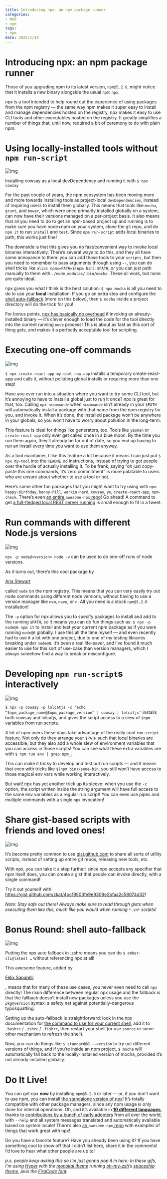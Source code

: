 ```yaml
---
title: Introducing npx- an npm package runner
categories:
- Web
- npm 
tags:
- npm
date: 2022/1/19
---
```




# Introducing npx: an npm package runner

Those of you upgrading npm to its latest version, `npm@5.2.0`, might notice that it installs a new binary alongside the usual `npm`: `npx`.

npx is a tool intended to help round out the experience of using packages from the npm registry — the same way npm makes it super easy to install and manage dependencies hosted on the registry, npx makes it easy to use CLI tools and other executables hosted on the registry. It greatly simplifies a number of things that, until now, required a bit of ceremony to do with plain npm:

# Using locally-installed tools without `npm run-script`

![img](https://miro.medium.com/max/986/1*A4HJT1FHQA_1_z3aMBc5mg.gif)

Installing cowsay as a local devDependency and running it with `$ npx cowsay`

For the past couple of years, the npm ecosystem has been moving more and more towards installing tools as project-local `devDependencies`, instead of requiring users to install them globally. This means that tools like `mocha`, `grunt`, and `bower`, which were once primarily installed globally on a system, can now have their versions managed on a per-project basis. It also means that all you need to do to get an npm-based project up and running is to make sure you have node+npm on your system, clone the git repo, and do `npm it` to run `install` and `test`. Since `npm run-script` adds local binaries to path, this works just fine!

The downside is that this gives you no fast/convenient way to invoke local binaries interactively. There’s several ways to do this, and they all have some annoyance to them: you can add those tools to your `scripts`, but then you need to remember to pass arguments through using `--`, you can do shell tricks like `alias npmx=PATH=$(npm bin):$PATH`, or you can just path manually to them with `./node_modules/.bin/mocha`. These all work, but none are quite ideal.

npx gives you what I think is the best solution: `$ npx mocha` is all you need to do to use your **local** installation. If you go an extra step and configure the [shell auto-fallback](https://www.npmjs.com/package/npx#shell-auto-fallback) (more on this below), then `$ mocha` inside a project directory will do the trick for you!

For bonus points, [npx has basically no overhead](https://twitter.com/maybekatz/status/877444832494596096) if invoking an already-installed binary — it’s clever enough to load the code for the tool directly into the current running `node` process! This is about as fast as this sort of thing gets, and makes it a perfectly acceptable tool for scripting.

# Executing one-off commands

![img](https://miro.medium.com/max/986/1*OlIRsvVO5aK7ja9HmwXz_Q.gif)

`$ npx create-react-app my-cool-new-app` installs a temporary create-react-app and calls it, without polluting global installs or requiring more than one step!

Have you ever run into a situation where you want to try some CLI tool, but it’s annoying to have to install a global just to run it once? npx is great for that, too. Calling `npx <command>` when `<command>` isn’t already in your `$PATH` will automatically install a package with that name from the npm registry for you, and invoke it. When it’s done, the installed package won’t be anywhere in your globals, so you won’t have to worry about pollution in the long-term.

This feature is ideal for things like generators, too. Tools like `yeoman` or `create-react-app` only ever get called once in a blue moon. By the time you run them again, they’ll already be far out of date, so you end up having to run an install every time you want to use them anyway.

As a tool maintainer, I like this feature a lot because it means I can just put `$ npx my-tool` into the `README.md` instructions, instead of trying to get people over the hurdle of actually installing it. To be frank, saying “oh just copy-paste this one commands, it’s zero commitment” is more palatable to users who are unsure about whether to use a tool or not.

Here’s some other fun packages that you might want to try using with `npx`: `happy-birthday`, `benny-hill`, `workin-hard`, `cowsay`, `yo`, `create-react-app`, `npm-check`. There’s even [an entire ](https://github.com/js-n/awesome-npx)`awesome-npx`[ repo](https://github.com/js-n/awesome-npx)! Go ahead! A command to get [a full-fledged local REST server running](https://twitter.com/maybekatz/status/878926190064668672) is small enough to fit in a tweet.

# Run commands with different Node.js versions

![img](https://miro.medium.com/max/920/1*lHJMhf7XzoLq9tuwNTuuhg.png)

`npx -p node@<version> node -v` can be used to do one-off runs of node versions.

As it turns out, there’s this cool package by 

[Aria Stewart](https://medium.com/u/ced8d0ef47c?source=post_page-----55f7d4bd282b-----------------------------------)

 called `node` on the npm registry. This means that you can very easily try out node commands using different node versions, without having to use a version manager like `nvm`, `nave`, or `n`. All you need is a stock `npm@5.2.0` installation!



The `-p` option for npx allows you to specify packages to install and add to the running `$PATH`, so it means you can do fun things such as: `$ npx -p node@6 npm it` to install and test your current npm package as if you were running `node@6` globally. I use this all the time myself — and even recently had to use it a lot with one project, due to one of my testing libraries breaking under `node@8`. It’s been a real life-saver, and I’ve found it much easier to use for this sort of use-case than version managers, which I always somehow find a way to break or misconfigure.

# Developing `npm run-script`s interactively

![img](https://miro.medium.com/max/972/1*JqCC1irC-XxXAWiThpOUiw.gif)

`$ npx -p cowsay -p lolcatjs -c ‘echo “$npm_package_name@$npm_package_version” | cowsay | lolcatjs’` installs both cowsay and lolcatjs, and gives the script access to a slew of `$npm_` variables from run scripts.

A lot of npm users these days take advantage of the really cool `run-script`[ feature](https://docs.npmjs.com/misc/scripts). Not only do they arrange your `$PATH` such that local binaries are accessible, but they also add a whole slew of environment variables that you can access in those scripts! You can see what these extra variables are with `$ npm run env | grep npm_`.

This can make it tricky to develop and test out run scripts — and it means that even with tricks like `$(npm bin)/some-bin`, you still won’t have access to those magical env vars while working interactively.

But wait! npx has yet another trick up its sleeve: when you use the `-c` option, the script written inside the string argument will have full access to the same env variables as a regular run script! You can even use pipes and multiple commands with a single `npx` invocation!

# Share gist-based scripts with friends and loved ones!

![img](https://miro.medium.com/max/978/1*Hdk5w080acQjABK3CQWh4Q.gif)

It’s become pretty common to use [gist.github.com](https://gist.github.com/) to share all sorts of utility scripts, instead of setting up entire git repos, releasing new tools, etc.

With npx, you can take it a step further: since npx accepts any specifier that npm itself does, you can create a gist that people can invoke directly, with a single command!

Try it out yourself with https://gist.github.com/zkat/4bc19503fe9e9309e2bfaa2c58074d32!

*Note: Stay safe out there! Always make sure to read through gists when executing them like this, much like you would when running* `*.sh*` *scripts!*

# Bonus Round: shell auto-fallback

![img](https://miro.medium.com/max/1000/1*MXY3EyWrnjdrv6gjDLgznw.png)

Putting the npx auto fallback in .zshrc means you can do `$ ember-cli@latest …` without referencing npx at all!

This awesome feature, added by 

[Félix Saparelli](https://medium.com/u/511c5e24334e?source=post_page-----55f7d4bd282b-----------------------------------)

, means that for many of these use cases, you never even need to call `npx` directly! The main difference between regular npx usage and the fallback is that the fallback doesn’t install new packages unless you use the `pkg@version` syntax: a safety net against potentially-dangerous typosquatting.



Setting up the auto-fallback is straightforward: look in the npx documentation for [the command to use for your current shell](https://www.npmjs.com/package/npx#for-bash), add it to `.bashrc` / `.zshrc` / `.fishrc`, then restart your shell (or use `source` or some other mechanism to refresh the shell).

Now, you can do things like `$ standard@8 --version` to try out different versions of things, and if you’re inside an npm project, `$ mocha` will automatically fall back to the locally-installed version of mocha, provided it’s not already installed globally.

# Do It Live!

You can get npx **now** by installing `npm@5.2.0` or later — or, if you don’t want to use npm, you can install [the standalone version of npx](https://npm.im/npx)! It’s totally compatible with other package managers, since any npm usage is only done for internal operations. Oh, and it’s available in [**10 different languages**](https://github.com/zkat/npx/tree/latest/locales), thanks to [contributions by a bunch of early adopters](https://github.com/zkat/npx/pulls?q=is%3Apr+is%3Aclosed+label%3Ai18n) from all over the world, with `--help` and all system messages translated and automatically available based on system locale! There’s also [an ](https://github.com/js-n/awesome-npx)`awesome-npx`[ repo](https://github.com/js-n/awesome-npx) with examples of things that work great with npx!

Do you have a favorite feature? Have you already been using it? If you have something cool to show off that I didn’t list here, share it in the comments! I’d love to hear what other people are up to!

*p.s. people keep asking this so I’m just gonna pop it in here: In these gifs, I’m using* [*Hyper*](https://hyper.is/) *with the* [*monokai theme*](https://www.npmjs.com/package/hyperterm-monokai) *running* [*oh-my-zsh*](https://github.com/robbyrussell/oh-my-zsh)*’s* [*spaceship theme*](https://github.com/robbyrussell/oh-my-zsh/wiki/External-themes#spaceship)*, plus the* [*FiraCode font*](https://github.com/tonsky/FiraCode)*.*